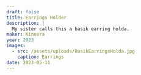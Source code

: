 ```yaml
---
draft: false
title: Earrings Holder
description: |
  My sister calls this a basik earring holda. 
maker: Kinnera
year: 2023
images:
  - src: /assets/uploads/BasikEarringsHolda.jpg
    caption: Earrings
date: 2023-05-11
---
```


